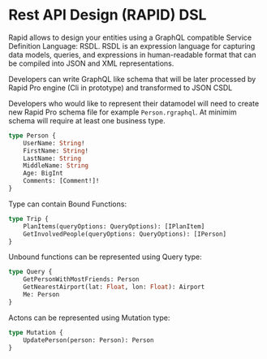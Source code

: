# Rest API Design (RAPID) DSL

Rapid allows to design your entities using a GraphQL compatible Service Definition Language: RSDL. RSDL is an expression
language for capturing data models, queries, and expressions in human-readable format that can be compiled into JSON and
XML representations.

Developers can write GraphQL like schema that will be later processed by Rapid Pro engine (Cli in prototype) and
transformed to JSON CSDL

Developers who would like to represent their datamodel will need to create new Rapid Pro schema file for example
`Person.rgraphql`. At minimim schema will require at least one business type.

```graphql
type Person {
    UserName: String!
    FirstName: String!
    LastName: String
    MiddleName: String
    Age: BigInt
    Comments: [Comment!]!
}
```

Type can contain Bound Functions:

```graphql
type Trip {
    PlanItems(queryOptions: QueryOptions): [IPlanItem]
    GetInvolvedPeople(queryOptions: QueryOptions): [IPerson]
}
```

Unbound functions can be represented using Query type:

```graphql
type Query {
    GetPersonWithMostFriends: Person
    GetNearestAirport(lat: Float, lon: Float): Airport
    Me: Person
}
```

Actons can be represented using Mutation type:

```graphql
type Mutation {
    UpdatePerson(person: Person): Person
}
```
